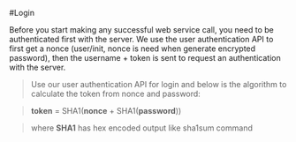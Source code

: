 #Login

Before you start making any successful web service call, you need to be authenticated first with the server. We use the user authentication API to first get a nonce (user/init, nonce is need when generate encrypted password), 
then the username + token is sent to request an authentication with the server. 

> Use our user authentication API for login and below is the algorithm to calculate the token from nonce and password:

> **token** = SHA1(**nonce** + SHA1(**password**))

> where **SHA1** has hex encoded output like sha1sum command
